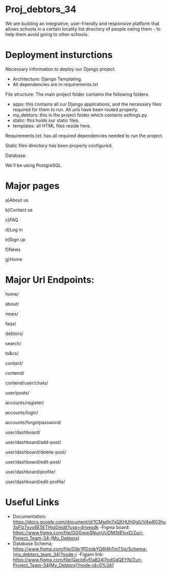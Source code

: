 # Proj_debtors_34

We are building an integrative, user-friendly and responsive platform that allows schools in a certain locality list directory of people owing them - to help them avoid going to other schools.

# Deployment insturctions
Necessary information to deploy our Django project.

 - Architecture: Django Templating.
 - All dependencies are in requirements.txt

File structure: The main project folder contains the following folders.
 - apps: this contains all our Django applications, and the necessary files required for them to run. All urls have been routed properly.
 - my_debtors: this is the project folder which contains settings.py.
 - static: this holds our static files.
 - templates: all HTML files reside here.
 
Requirements.txt: has all required dependencies needed to run the project.

Static files directory has been properly configured.

Database.

We'll be using PostgreSQL.


# Major pages


a)About us

b)Contact us

c)FAQ

d)Log in

e)Sign up

f)News

g)Home





# Major Url Endpoints:

home/

about/

news/

faqs/

debtors/

search/

ts&cs/

contact/

contend/

contend/user/chats/

user/posts/

accounts/register/

accounts/login/

accounts/forgotpassword/

user/dashboard/

user/dashboard/add-post/

user/dashboard/delete-post/

user/dashboard/edit-post/

user/dashboard/profile/

user/dashboard/edit-profile/


# Useful Links

- Documentation: https://docs.google.com/document/d/1CMsdln7xQXHUH0glUV4wR03hu3sFIz7xyy6E5ETHjg0/edit?usp=drivesdk
-Figma board: https://www.figma.com/file/GGGwipSNujrUUDM3t81xxD/Zuri-Project_Team-34-(My_Debtors)
- Database Schema: https://www.figma.com/file/Dibr1PDzskYQ6I4hTmT5is/Schema-(my_debtors_team_34)?node-i
-Figjam link: https://www.figma.com/file/Gacb6yEIaB24l7odGdQEYN/Zuri-Project_Team-34(My_Debtors)?node-id=0%3A1
